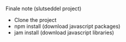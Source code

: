Finale note (slutseddel project)

* Clone the project
* npm install (download javascript packages)
* jam install (download javascript libraries)
